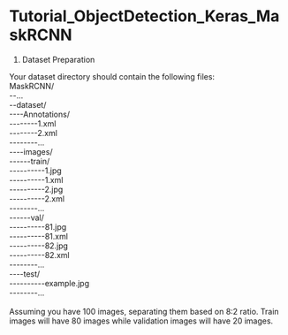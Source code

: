 # Tutorial_ObjectDetection_Keras_MaskRCNN

1. Dataset Preparation

Your dataset directory should contain the following files:
<br/>
MaskRCNN/<br/>
--...<br/>
--dataset/<br/>
----Annotations/<br/>
--------1.xml<br/>
--------2.xml<br/>
--------...<br/>
----images/<br/>
------train/<br/>
----------1.jpg<br/>
----------1.xml<br/>
----------2.jpg<br/>
----------2.xml<br/>
--------...	<br/>
------val/<br/>
----------81.jpg<br/>
----------81.xml<br/>
----------82.jpg<br/>
----------82.xml<br/>
--------...<br/>
----test/<br/>
----------example.jpg<br/>
--------...<br/>
<br/>
Assuming you have 100 images, separating them based on 8:2 ratio. Train images will have 80 images while validation images will have 20 images.<br/>


    


    
